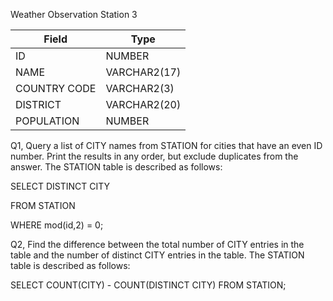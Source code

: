 Weather Observation Station 3


|  Field | Type |
|-------|-----|
| ID  | NUMBER |
| NAME | VARCHAR2(17)   |
| COUNTRY CODE  | VARCHAR2(3)  |
| DISTRICT |  VARCHAR2(20) |
| POPULATION | NUMBER |


Q1, Query a list of CITY names from STATION for cities that have an even ID number. Print the results in any order, but exclude duplicates from the answer.
The STATION table is described as follows:

SELECT DISTINCT CITY

FROM STATION

WHERE mod(id,2) = 0;

Q2, Find the difference between the total number of CITY entries in the table and the number of distinct CITY entries in the table.
The STATION table is described as follows:

SELECT COUNT(CITY) - COUNT(DISTINCT CITY)
FROM STATION;



